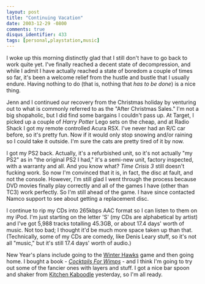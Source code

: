 ```yaml
---
layout: post
title: "Continuing Vacation"
date: 2003-12-29 -0800
comments: true
disqus_identifier: 433
tags: [personal,playstation,music]
---
```

I woke up this morning distinctly glad that I still don't have to go
back to work quite yet. I've finally reached a decent state of
decompression, and while I admit I have actually reached a state of
boredom a couple of times so far, it's been a welcome relief from the
hustle and bustle that I usually endure. Having nothing to do (that is,
nothing that *has to be done*) is a nice thing.

 Jenn and I continued our recovery from the Christmas holiday by
venturing out to what is commonly referred to as the "After Christmas
Sales." I'm not a big shopaholic, but I did find some bargains I
couldn't pass up. At Target, I picked up a couple of *Harry Potter* Lego
sets on the cheap, and at Radio Shack I got my remote controlled Acura
RSX. I've never had an R/C car before, so it's pretty fun. Now if it
would only stop snowing and/or raining so I could take it outside. I'm
sure the cats are pretty tired of it by now.

 I got my PS2 back. Actually, it's a refurbished unit, so it's not
actually "my PS2" as in "the original PS2 I had," it's a semi-new unit,
factory inspected, with a warranty and all. And you know what? *Time
Crisis 3* still doesn't fucking work. So now I'm convinced that it is,
in fact, the disc at fault, and not the console. However, I'm still glad
I went through the process because DVD movies finally play correctly and
all of the games I have (other than TC3) work perfectly. So I'm still
ahead of the game. I have since contacted Namco support to see about
getting a replacement disc.

 I continue to rip my CDs into 265kbps AAC format so I can listen to
them on my iPod. I'm just starting on the letter 'S' (my CDs are
alphabetical by artist) and I've got 5,988 tracks totalling 45.3GB, or
about 17.4 days' worth of music. Not too bad; I thought it'd be much
more space taken up than that. (Technically, some of my CDs are comedy,
like Denis Leary stuff, so it's not all "music," but it's still 17.4
days' worth of audio.)

 New Year's plans include going to the [Winter
Hawks](http://www.winterhawks.com/) game and then going home. I bought a
book - [*Cocktails For
Wimps*](http://www.amazon.com/exec/obidos/ASIN/0806985097/mhsvortex) -
and I think I'm going to try out some of the fancier ones with layers
and stuff. I got a nice bar spoon and shaker from [Kitchen
Kaboodle](http://www.kitchenkaboodle.com/) yesterday, so I'm all ready.
